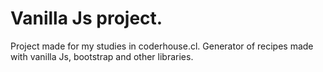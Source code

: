 # Vanilla Js project.

Project made for my studies in coderhouse.cl.
Generator of recipes made with vanilla Js, bootstrap and other libraries.
